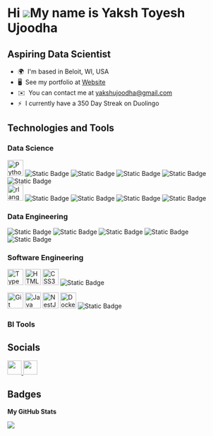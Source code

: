 Hi ![](https://user-images.githubusercontent.com/18350557/176309783-0785949b-9127-417c-8b55-ab5a4333674e.gif)My name is Yaksh Toyesh Ujoodha
============================================================================================================================================

Aspiring Data Scientist
-----------------------

* 🌍  I'm based in Beloit, WI, USA
* 🖥️  See my portfolio at [Website](http://yakshtoyesh.github.io/Yaksh_portfolio_website/)
* ✉️  You can contact me at [yakshujoodha@gmail.com](mailto:yakshujoodha@gmail.com)
* ⚡  I currently have a 350 Day Streak on Duolingo

## Technologies and Tools
### Data Science
<a href="https://www.python.org/" target="_blank" rel="noreferrer"><img src="https://raw.githubusercontent.com/danielcranney/readme-generator/main/public/icons/skills/python-colored.svg" width="36" height="36" alt="Python" /></a>
![Static Badge](https://img.shields.io/badge/pandas-red?style=for-the-badge&logo=pandas&logoColor=%23150458&logoSize=auto&color=%23F0EFFF&link=https%3A%2F%2Fpandas.pydata.org%2Fdocs%2F)
![Static Badge](https://img.shields.io/badge/numpy-red?style=for-the-badge&logo=numpy&logoColor=blue&logoSize=auto&color=%23E8F0FE&link=https%3A%2F%2Fnumpy.org%2Fdoc%2F)
![Static Badge](https://img.shields.io/badge/pytorch-red?style=for-the-badge&logo=pytorch&logoSize=auto&color=%23FFEBD9&link=https%3A%2F%2Fpytorch.org%2Fdocs%2Fstable%2Findex.html)
![Static Badge](https://img.shields.io/badge/jupyter-red?style=for-the-badge&logo=jupyter&logoSize=auto&color=%23F5F5F5&link=https%3A%2F%2Fdocs.jupyter.org%2Fen%2Flatest%2F)
![Static Badge](https://img.shields.io/badge/scikit%20learn-red?style=for-the-badge&logo=scikitlearn&logoSize=auto&color=%23E1ECF4)  
<a href="https://www.r-project.org/" target="_blank" rel="noreferrer"><img src="https://raw.githubusercontent.com/danielcranney/readme-generator/main/public/icons/skills/rlang-colored.svg" width="36" height="36" alt="rlang" /></a>
![Static Badge](https://img.shields.io/badge/dplyr-red?style=for-the-badge&logoSize=auto&color=%23E1ECF4)
![Static Badge](https://img.shields.io/badge/ggplot2-red?style=for-the-badge&logoSize=auto&color=%23E1ECF4)
![Static Badge](https://img.shields.io/badge/rmarkdown-red?style=for-the-badge&logoSize=auto&color=%23E1ECF4)
![Static Badge](https://img.shields.io/badge/rshiny-red?style=for-the-badge&logoSize=auto&color=%23E1ECF4)



### Data Engineering
![Static Badge](https://img.shields.io/badge/snowflake-orange?style=for-the-badge&logo=snowflake&logoColor=%2329B5E8&logoSize=auto&color=%23B2EBF2)
![Static Badge](https://img.shields.io/badge/prefect-white?style=for-the-badge&logo=prefect&logoColor=%23070E10&logoSize=auto&color=%23D1E8E4)
![Static Badge](https://img.shields.io/badge/sqlite-white?style=for-the-badge&logo=sqlite&logoColor=%23003B57&logoSize=auto&color=%23FFFDD0)
![Static Badge](https://img.shields.io/badge/selenium-white?style=for-the-badge&logo=selenium&logoColor=%2343B02A&logoSize=auto&color=%23FFED8A)
![Static Badge](https://img.shields.io/badge/Automation%20360-orange?style=for-the-badge&logoSize=auto&color=%23F5B7B1)

### Software Engineering
<a href="https://www.typescriptlang.org/" target="_blank" rel="noreferrer"><img src="https://raw.githubusercontent.com/danielcranney/readme-generator/main/public/icons/skills/typescript-colored.svg" width="36" height="36" alt="TypeScript" /></a>
<a href="https://developer.mozilla.org/en-US/docs/Glossary/HTML5" target="_blank" rel="noreferrer"><img src="https://raw.githubusercontent.com/danielcranney/readme-generator/main/public/icons/skills/html5-colored.svg" width="36" height="36" alt="HTML5" /></a>
<a href="https://www.w3.org/TR/CSS/#css" target="_blank" rel="noreferrer"><img src="https://raw.githubusercontent.com/danielcranney/readme-generator/main/public/icons/skills/css3-colored.svg" width="36" height="36" alt="CSS3" /></a>
![Static Badge](https://img.shields.io/badge/Frontend-orange?style=for-the-badge&logoSize=auto&color=%2300A1E4)  

<a href="https://git-scm.com/" target="_blank" rel="noreferrer"><img src="https://raw.githubusercontent.com/danielcranney/readme-generator/main/public/icons/skills/git-colored.svg" width="36" height="36" alt="Git" /></a>
<a href="https://www.oracle.com/java/" target="_blank" rel="noreferrer"><img src="https://raw.githubusercontent.com/danielcranney/readme-generator/main/public/icons/skills/java-colored.svg" width="36" height="36" alt="Java" /></a>
<a href="https://docs.nestjs.com/" target="_blank" rel="noreferrer"><img src="https://raw.githubusercontent.com/danielcranney/readme-generator/main/public/icons/skills/nestjs-colored.svg" width="36" height="36" alt="NestJS" /></a>
<a href="https://www.docker.com/" target="_blank" rel="noreferrer"><img src="https://raw.githubusercontent.com/danielcranney/readme-generator/main/public/icons/skills/docker-colored.svg" width="36" height="36" alt="Docker" /></a>
![Static Badge](https://img.shields.io/badge/Backend-orange?style=for-the-badge&logoSize=auto&color=%234CAF50)

### BI Tools

## Socials

<p align="left"> <a href="https://www.github.com/YAkshTOyesh" target="_blank" rel="noreferrer"> <picture> <source media="(prefers-color-scheme: dark)" srcset="https://raw.githubusercontent.com/danielcranney/readme-generator/main/public/icons/socials/github-dark.svg" /> <source media="(prefers-color-scheme: light)" srcset="https://raw.githubusercontent.com/danielcranney/readme-generator/main/public/icons/socials/github.svg" /> <img src="https://raw.githubusercontent.com/danielcranney/readme-generator/main/public/icons/socials/github.svg" width="32" height="32" /> </picture> </a> <a href="https://www.linkedin.com/in/yaksh-toyesh-ujoodha" target="_blank" rel="noreferrer"> <picture> <source media="(prefers-color-scheme: dark)" srcset="https://raw.githubusercontent.com/danielcranney/readme-generator/main/public/icons/socials/linkedin-dark.svg" /> <source media="(prefers-color-scheme: light)" srcset="https://raw.githubusercontent.com/danielcranney/readme-generator/main/public/icons/socials/linkedin.svg" /> <img src="https://raw.githubusercontent.com/danielcranney/readme-generator/main/public/icons/socials/linkedin.svg" width="32" height="32" /> </picture> </a></p>

## Badges

<b>My GitHub Stats</b>

<a href="http://www.github.com/YAkshTOyesh"><img src="https://github-readme-streak-stats.herokuapp.com/?user=YAkshTOyesh&stroke=ffffff&background=1c1917&ring=0891b2&fire=0891b2&currStreakNum=ffffff&currStreakLabel=0891b2&sideNums=ffffff&sideLabels=ffffff&dates=ffffff&hide_border=true" /></a>
